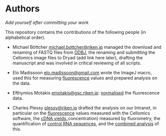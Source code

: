 Authors
=======

_Add yourself after committing your work_

This repository contains the contributions of the following people
(in alphabetical order).

 * Michael Böttcher <michael.bottcher@riken.jp> managed the download and renaming
   of FASTQ files from [DDBJ](DDBJ), the renaming and submitting the Cellomics image
   files to Dryad (add link here later), drafting the manuscript and was involved in
   critical reviewing of all scripts.

 * Elo Madissoon <elo.madissoon@gmail.com> wrote the ImageJ macro, used this 
   for measuring [fluorescence](fluorescence) values and prepared analysis on
   the data.

 * Efthymios Motakis <emotakis@gsc.riken.jp>: [normalised](Intensity_correction)
   the fluorescence data.

 * Charles Plessy <plessy@riken.jp> drafted the analysis on our Intranet, in
   particular on the [fluorescence](fluorescence) values measured with the
   Cellomics software, the [cDNA yields](cDNA)_concentration) measured by
   fluorometry, the quantification of [control RNA sequences](control-sequences),
   and the [combined analysis](combine_all) of this.

